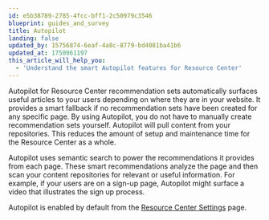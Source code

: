```yaml
---
id: e5b38789-2785-4fcc-bff1-2c50979c3546
blueprint: guides_and_survey
title: Autopilot
landing: false
updated_by: 15756874-6eaf-4a8c-8779-bd4081ba41b6
updated_at: 1750961197
this_article_will_help_you:
  - 'Understand the smart Autopilot features for Resource Center'
---
```

Autopilot for Resource Center recommendation sets automatically surfaces useful articles to your users depending on where they are in your website. It provides a smart fallback if no recommendation sets have been created for any specific page. By using Autopilot, you do not have to manually create recommendation sets yourself. Autopilot will pull content from your repositories. This reduces the amount of setup and maintenance time for the Resource Center as a whole. 

Autopilot uses semantic search to power the recommendations it provides from each page. These smart recommendations analyze the page and then scan your content repositories for relevant or useful information. For example, if your users are on a sign-up page, Autopilot might surface a video that illustrates the sign up process. 

Autopilot is enabled by default from the [Resource Center Settings](/docs/guides-and-surveys/resource-center-settings) page.